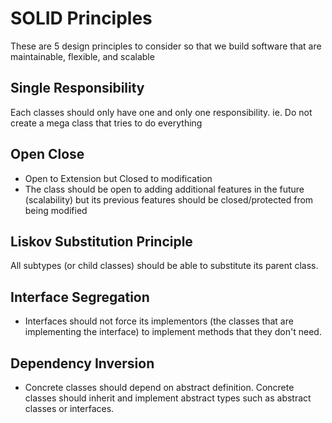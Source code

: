 # SOLID Principles

These are 5 design principles to consider so that we build software that are maintainable, flexible, and scalable

## Single Responsibility
Each classes should only have one and only one responsibility. ie. Do not create a mega class that tries to do everything

## Open Close
- Open to Extension but Closed to modification
- The class should be open to adding additional features in the future (scalability) but its previous features should be closed/protected from being modified

## Liskov Substitution Principle
All subtypes (or child classes) should be able to substitute its parent class.

## Interface Segregation
- Interfaces should not force its implementors (the classes that are implementing the interface) to implement methods that they don't need.

<!-- IDontDoThis (GetEnumerator, Clone)
Pokemon : IDontDoThis
<!-- IEnumerable (GetEnumertor)
IClonable (Clone) -->

## Dependency Inversion
- Concrete classes should depend on abstract definition. Concrete classes should inherit and implement abstract types such as abstract classes or interfaces.